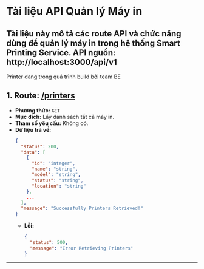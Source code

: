 # Tài liệu API Quản lý Máy in
<!-- Gỏ CTRL + Shift + V để trông OK hơn-->
<!-- Xem thử mẫu API: nhấp vào route api (nếu có) -->
Tài liệu này mô tả các route API và chức năng dùng để quản lý máy in trong hệ thống Smart Printing Service.
API nguồn: http://localhost:3000/api/v1
---
Printer đang trong quá trình build bởi team BE
## 1. Route: **[/printers](http://localhost:3000/api/v1/printers)**

- **Phương thức:** `GET`
- **Mục đích:** Lấy danh sách tất cả máy in.
- **Tham số yêu cầu:** Không có.
- **Dữ liệu trả về:**
    ```json
    {
      "status": 200,
      "data": [
        {
          "id": "integer",
          "name": "string",
          "model": "string",
          "status": "string",
          "location": "string"
        },
        ...
      ],
      "message": "Successfully Printers Retrieved!"
    }
    ```
  - **Lỗi:**
    ```json
    {
      "status": 500,
      "message": "Error Retrieving Printers"
    }
    ```

---
